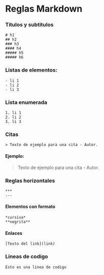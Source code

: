 # Reglas Markdown
### Titulos y subtitulos
~~~
# h1
## h2
### h3
#### h4
##### h5
##### h6
~~~
### Listas de elementos:
~~~
- li 1
- li 2
- li 3
~~~
### Lista enumerada
~~~
1. li 1
2. li 2
3. li 3
~~~
### Citas
~~~
> Texto de ejemplo para una cita - Autor.
~~~
#### Ejemplo:
> Texto de ejemplo para una cita - Autor.
### Reglas horizontales
~~~
***
---
~~~
#### Elementos con formato
~~~
*cursiva*
**negrita**
~~~
#### Enlaces
~~~
[Texto del link](link)
~~~
### Lineas de codigo
` Esto es una linea de codigo `

